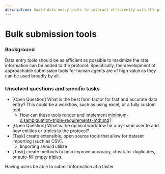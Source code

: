 ```yaml
---
description: Build data entry tools to interact efficiently with the protocol.
---
```


# Bulk submission tools

### Background

Data entry tools should be as efficient as possible to maximize the rate information can be added to the protocol. Specifically, the development of approachable submission tools for human agents are of high value as they can be used broadly by all.

### Unsolved questions and specific tasks

* \[Open Question] What is the best form factor for fast and accurate data entry? This could be a workflow, such as using excel, or a fully custom tool.&#x20;
  * How can these tools render and implement [minimum-disambiguation-triple-requirements-mdt.md](../concepts/minimum-disambiguation-triple-requirements-mdt.md "mention")?
* \[Open Question] What is the optimal workflow for a by-hand user to add new entities or triples to the protocol?
* \[Task] create extensible, open source tools that allow for dataset importing (such as CSV).
  * Importing should utilize &#x20;
* \[Task] create methods to help improve accuracy, check for duplicates, or auto-fill empty triples.

Having users be able to submit information at a faster&#x20;
